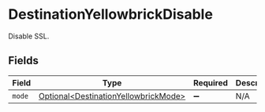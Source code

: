 # DestinationYellowbrickDisable

Disable SSL.


## Fields

| Field                                                                                      | Type                                                                                       | Required                                                                                   | Description                                                                                |
| ------------------------------------------------------------------------------------------ | ------------------------------------------------------------------------------------------ | ------------------------------------------------------------------------------------------ | ------------------------------------------------------------------------------------------ |
| `mode`                                                                                     | [Optional\<DestinationYellowbrickMode>](../../models/shared/DestinationYellowbrickMode.md) | :heavy_minus_sign:                                                                         | N/A                                                                                        |
